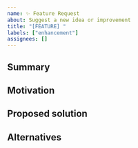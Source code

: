 ```yaml
---
name: ✨ Feature Request
about: Suggest a new idea or improvement
title: "[FEATURE] "
labels: ["enhancement"]
assignees: []
---
```


## Summary
<!-- What do you want to add or improve? -->

## Motivation
<!-- Why is this useful / important? -->

## Proposed solution
<!-- How would you like to see it implemented? -->

## Alternatives
<!-- Any alternative solutions you considered? -->
